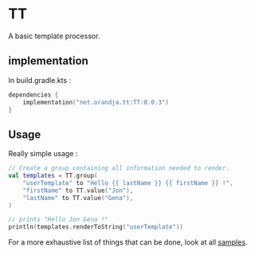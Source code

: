 # TT

A basic template processor.

## implementation

In build.gradle.kts :

```kotlin
dependencies {
    implementation("net.orandja.tt:TT:0.0.3")
}
```

## Usage

Really simple usage :

```kotlin
// Create a group containing all information needed to render.
val templates = TT.group(
    "userTemplate" to "Hello {{ lastName }} {{ firstName }} !",
    "firstName" to TT.value("Jon"),
    "lastName" to TT.value("Gena"),
)

// prints "Hello Jon Gena !"
println(templates.renderToString("userTemplate")) 
```

For a more exhaustive list of things that can be done, look at all [samples](./sample/src/main/kotlin/net/orandja/tt/sample/Main.kt).
